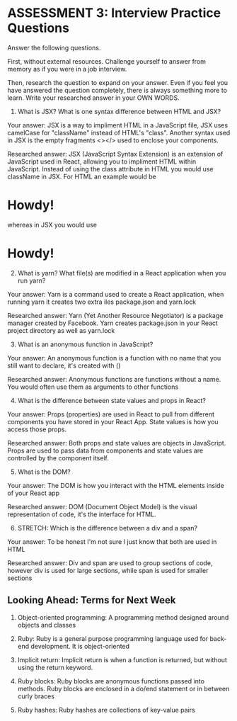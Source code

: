 # ASSESSMENT 3: Interview Practice Questions

Answer the following questions.

First, without external resources. Challenge yourself to answer from memory as if you were in a job interview.

Then, research the question to expand on your answer. Even if you feel you have answered the question completely, there is always something more to learn. Write your researched answer in your OWN WORDS.

1. What is JSX? What is one syntax difference between HTML and JSX?

Your answer: JSX is a way to impliment HTML in a JavaScript file, JSX uses camelCase for "className" instead of HTML's "class". Another syntax used in JSX is the empty fragments <></> used to enclose your components.

Researched answer: JSX (JavaScript Syntax Extension) is an extension of JavaScript used in React, allowing you to impliment HTML within JavaScript. Instead of using the class attribute in HTML you would use className in JSX. For HTML an example would be <h1 class="example">Howdy!</h1> whereas in JSX you would use <h1 className="example">Howdy!</h1>

2. What is yarn? What file(s) are modified in a React application when you run yarn?

Your answer: Yarn is a command used to create a React application, when running yarn it creates two extra iles package.json and yarn.lock

Researched answer: Yarn (Yet Another Resource Negotiator) is a package manager created by Facebook. Yarn creates package.json in your React project directory as well as yarn.lock

3. What is an anonymous function in JavaScript?

Your answer: An anonymous function is a function with no name that you still want to declare, it's created with ()

Researched answer: Anonymous functions are functions without a name. You would often use them as arguments to other functions

4. What is the difference between state values and props in React?

Your answer: Props (properties) are used in React to pull from different components you have stored in your React App. State values is how you access those props.

Researched answer: Both props and state values are objects in JavaScript. Props are used to pass data from components and state values are controlled by the component itself.

5. What is the DOM?

Your answer: The DOM is how you interact with the HTML elements inside of your React app

Researched answer: DOM (Document Object Model) is the visual representation of code, it's the interface for HTML. 

6. STRETCH: Which is the difference between a div and a span?

Your answer: To be honest I'm not sure I just know that both are used in HTML

Researched answer: Div and span are used to group sections of code, however div is used for large sections, while span is used for smaller sections

## Looking Ahead: Terms for Next Week

1. Object-oriented programming: A programming method designed around objects and classes

2. Ruby: Ruby is a general purpose programming language used for back-end development. It is object-oriented 

3. Implicit return: Implicit return is when a function is returned, but without using the return keyword. 

4. Ruby blocks: Ruby blocks are anonymous functions passed into methods. Ruby blocks are enclosed in a do/end statement or in between curly braces

5. Ruby hashes: Ruby hashes are collections of key-value pairs 
